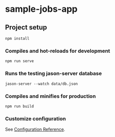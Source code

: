 # sample-jobs-app

## Project setup

```
npm install
```

### Compiles and hot-reloads for development

```
npm run serve
```

### Runs the testing jason-server database

```
jason-server --watch data/db.json
```

### Compiles and minifies for production

```
npm run build
```

### Customize configuration

See [Configuration Reference](https://cli.vuejs.org/config/).
